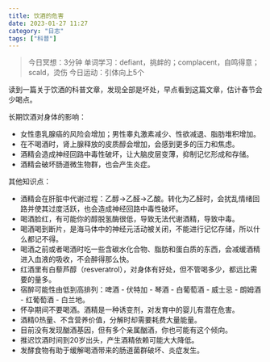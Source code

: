 ```yaml
---
title: 饮酒的危害
date: 2023-01-27 11:27 
category: "日志"
tags: ["科普"]
---
```


> 今日冥想：3分钟
> 单词学习：defiant，挑衅的；complacent，自鸣得意；scald，烫伤
> 今日运动：引体向上5个

读到一篇关于饮酒的科普文章，发现全部是坏处，早点看到这篇文章，估计春节会少喝点。

长期饮酒对身体的影响：
- 女性患乳腺癌的风险会增加；男性睾丸激素减少、性欲减退、脂肪堆积增加。
- 在不喝酒时，肾上腺释放的皮质醇会增加，会感到更多的压力和焦虑。
- 酒精会造成神经回路中毒性破坏，让大脑皮层变薄，抑制记忆形成和存储。
- 酒精会破坏肠道微生物群，也会产生炎症。

其他知识点：
- 酒精会在肝脏中代谢过程：乙醇->乙醛->乙酸。转化为乙醛时，会扰乱情绪回路并使其过度活跃，也会造成神经回路中毒性破坏。
- 喝酒脸红，有可能你的醇脱氢酶很低，导致无法代谢酒精，导致中毒。
- 喝酒喝到断片，是海马体中的神经元活动被关闭，不能进行记忆存储，所以什么都记不得。
- 喝酒之前或者喝酒时吃一些含碳水化合物、脂肪和蛋白质的东西，会减缓酒精进入血液的吸收，不会醉得那么快。
- 红酒里有白藜芦醇（resveratrol），对身体有好处，但不管喝多少，都远比需要的量多。
- 宿醉可能性由低到高排列：啤酒 - 伏特加 - 琴酒 - 白葡萄酒 - 威士忌 - 朗姆酒 - 红葡萄酒 - 白兰地。
- 怀孕期间不要喝酒。酒精是一种诱变剂，对发育中的婴儿有潜在危害。
- 酒精0热量、不含营养价值，分解时却需要耗费大量能量。
- 目前没有发现酗酒基因，但有多个亲属酗酒，你也可能有这个倾向。
- 推迟饮酒时间到20岁出头，产生酒精依赖可能大大降低。
- 发酵食物有助于缓解喝酒带来的肠道菌群破坏、炎症发生。


